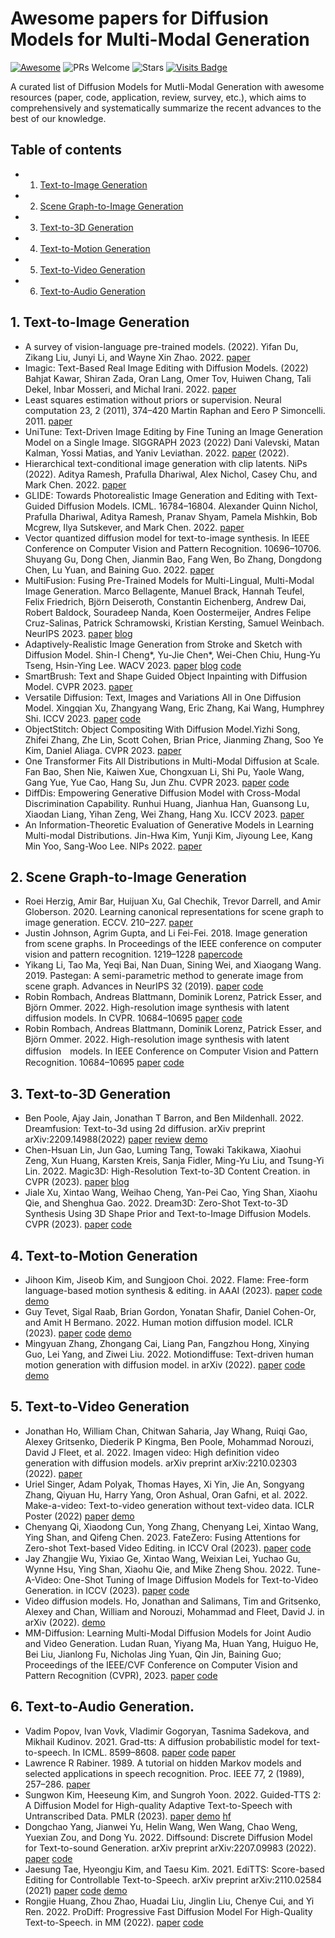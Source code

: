 # Awesome papers for Diffusion Models for Multi-Modal Generation
[![Awesome](https://awesome.re/badge.svg)](https://awesome.re) 
![PRs Welcome](https://img.shields.io/badge/PRs-Welcome-green)
![Stars](https://img.shields.io/github/stars/JiaojiaoYe1994/Awesome-DIffusionModels4Multi-Modal)
[![Visits Badge](https://badges.pufler.dev/visits/JiaojiaoYe1994/Awesome-DIffusionModels-paper)](https://badges.pufler.dev/visits/JiaojiaoYe1994/Awesome-DIffusionModels-paper)


A curated list of Diffusion Models for Mutli-Modal Generation with awesome resources (paper, code, application, review, survey, etc.), which aims to comprehensively and systematically summarize the recent advances to the best of our knowledge.

## Table of contents
* 1. [Text-to-Image Generation](#text-to-image-generation)
* 2. [Scene Graph-to-Image Generation](#scene-graph-to-image-generation)
* 3. [Text-to-3D Generation](#text-to-3d-image-generation)
* 4. [Text-to-Motion Generation](#text-to-motion-generation)
* 5. [Text-to-Video Generation](#text-to-video-generation)
* 6. [Text-to-Audio Generation](#text-to-audio-generation)

## 1. Text-to-Image Generation
* A survey of vision-language pre-trained models. (2022). Yifan Du, Zikang Liu, Junyi Li, and Wayne Xin Zhao. 2022. [paper](https://arxiv.org/abs/2202.10936)
* Imagic: Text-Based Real Image Editing with Diffusion Models. (2022) Bahjat Kawar, Shiran Zada, Oran Lang, Omer Tov, Huiwen Chang, Tali Dekel, Inbar Mosseri, and Michal Irani. 2022. [paper](https://arxiv.org/abs/2210.09276)
* Least squares estimation without priors or supervision. Neural computation 23, 2 (2011), 374–420 Martin Raphan and Eero P Simoncelli. 2011.  [paper](https://dl.acm.org/doi/10.1162/NECO_a_00076)
* UniTune: Text-Driven Image Editing by Fine Tuning an Image Generation Model on a Single Image. SIGGRAPH 2023 (2022) Dani Valevski, Matan Kalman, Yossi Matias, and Yaniv Leviathan. 2022. [paper](https://arxiv.org/abs/2210.09477) (2022). 
* Hierarchical text-conditional image generation with clip latents. NiPs (2022). Aditya Ramesh, Prafulla Dhariwal, Alex Nichol, Casey Chu, and Mark Chen. 2022. [paper](https://proceedings.neurips.cc/paper_files/paper/2022/file/260a14acce2a89dad36adc8eefe7c59e-Paper-Conference.pdf)
* GLIDE: Towards Photorealistic Image Generation and Editing with Text-Guided Diffusion Models. ICML. 16784–16804. Alexander Quinn Nichol, Prafulla Dhariwal, Aditya Ramesh, Pranav Shyam, Pamela Mishkin, Bob Mcgrew, Ilya Sutskever, and Mark Chen. 2022.  [paper](https://arxiv.org/abs/2112.10741)
* Vector quantized diffusion model for text-to-image synthesis. In IEEE Conference on Computer Vision and Pattern Recognition. 10696–10706. Shuyang Gu, Dong Chen, Jianmin Bao, Fang Wen, Bo Zhang, Dongdong Chen, Lu Yuan, and Baining Guo. 2022. [paper](https://openaccess.thecvf.com/content/CVPR2022/papers/Gu_Vector_Quantized_Diffusion_Model_for_Text-to-Image_Synthesis_CVPR_2022_paper.pdf)
* MultiFusion: Fusing Pre-Trained Models for Multi-Lingual, Multi-Modal Image Generation. Marco Bellagente, Manuel Brack, Hannah Teufel, Felix Friedrich, Björn Deiseroth, Constantin Eichenberg, Andrew Dai, Robert Baldock, Souradeep Nanda, Koen Oostermeijer, Andres Felipe Cruz-Salinas, Patrick Schramowski, Kristian Kersting, Samuel Weinbach. NeurIPS 2023. [paper](https://arxiv.org/abs/2305.15296) [blog](https://paperswithcode.com/paper/multifusion-fusing-pre-trained-models-for)
* Adaptively-Realistic Image Generation from Stroke and Sketch with Diffusion Model. Shin-I Cheng*, Yu-Jie Chen*, Wei-Chen Chiu, Hung-Yu Tseng, Hsin-Ying Lee. WACV 2023. [paper](https://arxiv.org/abs/2208.12675) [blog](https://cyj407.github.io/DiSS/) [code](https://github.com/cyj407/DiSS)
* SmartBrush: Text and Shape Guided Object Inpainting with Diffusion Model. CVPR 2023. [paper](https://arxiv.org/abs/2212.05034)
* Versatile Diffusion: Text, Images and Variations All in One Diffusion Model. Xingqian Xu, Zhangyang Wang, Eric Zhang, Kai Wang, Humphrey Shi. ICCV 2023. [paper](https://arxiv.org/abs/2211.08332) [code](https://github.com/shi-labs/versatile-diffusion)
* ObjectStitch: Object Compositing With Diffusion Model.Yizhi Song, Zhifei Zhang, Zhe Lin, Scott Cohen, Brian Price, Jianming Zhang, Soo Ye Kim, Daniel Aliaga. CVPR 2023. [paper](https://openaccess.thecvf.com/content/CVPR2023/html/Song_ObjectStitch_Object_Compositing_With_Diffusion_Model_CVPR_2023_paper.html)
* One Transformer Fits All Distributions in Multi-Modal Diffusion at Scale. Fan Bao, Shen Nie, Kaiwen Xue, Chongxuan Li, Shi Pu, Yaole Wang, Gang Yue, Yue Cao, Hang Su, Jun Zhu. CVPR 2023. [paper](https://arxiv.org/abs/2303.06555) [code](https://github.com/thu-ml/unidiffuser)
* DiffDis: Empowering Generative Diffusion Model with Cross-Modal Discrimination Capability. Runhui Huang, Jianhua Han, Guansong Lu, Xiaodan Liang, Yihan Zeng, Wei Zhang, Hang Xu. ICCV 2023. [paper](https://arxiv.org/abs/2308.09306)
* An Information-Theoretic Evaluation of Generative Models in Learning Multi-modal Distributions. Jin-Hwa Kim, Yunji Kim, Jiyoung Lee, Kang Min Yoo, Sang-Woo Lee. NIPs 2022. [paper](https://openreview.net/pdf?id=wKd2XtSRsjl)

## 2. Scene Graph-to-Image Generation
* Roei Herzig, Amir Bar, Huijuan Xu, Gal Chechik, Trevor Darrell, and Amir Globerson. 2020. Learning canonical representations for scene graph to image generation. ECCV. 210–227. [paper](https://arxiv.org/abs/1912.07414)
* Justin Johnson, Agrim Gupta, and Li Fei-Fei. 2018. Image generation from scene graphs. In Proceedings of the IEEE conference on computer vision and pattern recognition. 1219–1228 [paper](https://arxiv.org/abs/1804.01622)[code](https://github.com/google/sg2im)
* Yikang Li, Tao Ma, Yeqi Bai, Nan Duan, Sining Wei, and Xiaogang Wang. 2019. Pastegan: A semi-parametric method to generate image from scene graph. Advances in NeurIPS 32 (2019). [paper](https://arxiv.org/abs/1905.01608) [code](https://github.com/yikang-li/PasteGAN)
* Robin Rombach, Andreas Blattmann, Dominik Lorenz, Patrick Esser, and Björn Ommer. 2022. High-resolution image synthesis with latent diffusion models. In CVPR. 10684–10695 [paper](https://openaccess.thecvf.com/content/CVPR2022/papers/Rombach_High-Resolution_Image_Synthesis_With_Latent_Diffusion_Models_CVPR_2022_paper.pdf) [code](https://github.com/CompVis/latent-diffusion)
* Robin Rombach, Andreas Blattmann, Dominik Lorenz, Patrick Esser, and Björn Ommer. 2022. High-resolution image synthesis with latent diffusion　models. In IEEE Conference on Computer Vision and Pattern Recognition. 10684–10695 [paper](https://openaccess.thecvf.com/content/CVPR2022/papers/Rombach_High-Resolution_Image_Synthesis_With_Latent_Diffusion_Models_CVPR_2022_paper.pdf) [code](https://github.com/CompVis/latent-diffusion)

## 3. Text-to-3D Generation
* Ben Poole, Ajay Jain, Jonathan T Barron, and Ben Mildenhall. 2022. Dreamfusion: Text-to-3d using 2d diffusion. arXiv preprint arXiv:2209.14988(2022) [paper](https://arxiv.org/abs/2209.14988) [review](https://openreview.net/forum?id=FjNys5c7VyY) [demo](https://dreamfusion3d.github.io/)
* Chen-Hsuan Lin, Jun Gao, Luming Tang, Towaki Takikawa, Xiaohui Zeng, Xun Huang, Karsten Kreis, Sanja Fidler, Ming-Yu Liu, and Tsung-Yi Lin. 2022. Magic3D: High-Resolution Text-to-3D Content Creation. in CVPR (2023). [paper](https://openaccess.thecvf.com/content/CVPR2023/papers/Lin_Magic3D_High-Resolution_Text-to-3D_Content_Creation_CVPR_2023_paper.pdf) [blog](https://research.nvidia.com/labs/dir/magic3d/#:~:text=Magic3D%20is%20a%20new%20text,avenues%20to%20various%20creative%20applications.)
* Jiale Xu, Xintao Wang, Weihao Cheng, Yan-Pei Cao, Ying Shan, Xiaohu Qie, and Shenghua Gao. 2022. Dream3D: Zero-Shot Text-to-3D Synthesis Using 3D Shape Prior and Text-to-Image Diffusion Models. CVPR (2023). [paper](https://openaccess.thecvf.com/content/CVPR2023/papers/Xu_Dream3D_Zero-Shot_Text-to-3D_Synthesis_Using_3D_Shape_Prior_and_Text-to-Image_CVPR_2023_paper.pdf) [code](https://bluestyle97.github.io/dream3d/) 

## 4. Text-to-Motion Generation
* Jihoon Kim, Jiseob Kim, and Sungjoon Choi. 2022. Flame: Free-form language-based motion synthesis & editing. in AAAI (2023). [paper](https://dl.acm.org/doi/10.1609/aaai.v37i7.25996) [code](https://github.com/kakaobrain/flame) [demo](https://kakaobrain.github.io/flame/)
* Guy Tevet, Sigal Raab, Brian Gordon, Yonatan Shafir, Daniel Cohen-Or, and Amit H Bermano. 2022. Human motion diffusion model. ICLR (2023). [paper](https://openreview.net/forum?id=SJ1kSyO2jwu) [code](https://github.com/GuyTevet/motion-diffusion-model) [demo](https://guytevet.github.io/mdm-page/)
* Mingyuan Zhang, Zhongang Cai, Liang Pan, Fangzhou Hong, Xinying Guo, Lei Yang, and Ziwei Liu. 2022. Motiondiffuse: Text-driven human motion generation with diffusion model. in arXiv (2022). [paper](https://arxiv.org/pdf/2208.15001.pdf) [code](https://github.com/mingyuan-zhang/MotionDiffuse) [demo](https://mingyuan-zhang.github.io/projects/MotionDiffuse.html)

## 5. Text-to-Video Generation
* Jonathan Ho, William Chan, Chitwan Saharia, Jay Whang, Ruiqi Gao, Alexey Gritsenko, Diederik P Kingma, Ben Poole, Mohammad Norouzi, David J Fleet, et al. 2022. Imagen video: High definition video generation with diffusion models. arXiv preprint arXiv:2210.02303 (2022). [paper](https://imagen.research.google/video/paper.pdf)
* Uriel Singer, Adam Polyak, Thomas Hayes, Xi Yin, Jie An, Songyang Zhang, Qiyuan Hu, Harry Yang, Oron Ashual, Oran Gafni, et al. 2022. Make-a-video: Text-to-video generation without text-video data. ICLR Poster (2022) [paper](https://openreview.net/forum?id=nJfylDvgzlq) [demo](https://makeavideo.studio/)
* Chenyang Qi, Xiaodong Cun, Yong Zhang, Chenyang Lei, Xintao Wang, Ying Shan, and Qifeng Chen. 2023. FateZero: Fusing Attentions for Zero-shot Text-based Video Editing. in ICCV Oral (2023). [paper](https://openaccess.thecvf.com/content/ICCV2023/supplemental/QI_FateZero_Fusing_Attentions_ICCV_2023_supplemental.pdf) [code](https://github.com/ChenyangQiQi/FateZero)
* Jay Zhangjie Wu, Yixiao Ge, Xintao Wang, Weixian Lei, Yuchao Gu, Wynne Hsu, Ying Shan, Xiaohu Qie, and Mike Zheng Shou. 2022. Tune-A-Video: One-Shot Tuning of Image Diffusion Models for Text-to-Video Generation. in ICCV (2023). [paper](https://openaccess.thecvf.com/content/ICCV2023/papers/Wu_Tune-A-Video_One-Shot_Tuning_of_Image_Diffusion_Models_for_Text-to-Video_Generation_ICCV_2023_paper.pdf) [code](https://github.com/showlab/Tune-A-Video)
* Video diffusion models. Ho, Jonathan and Salimans, Tim and Gritsenko, Alexey and Chan, William and Norouzi, Mohammad and Fleet, David J. in arXiv (2022). [demo](https://video-diffusion.github.io/)
* MM-Diffusion: Learning Multi-Modal Diffusion Models for Joint Audio and Video Generation. Ludan Ruan, Yiyang Ma, Huan Yang, Huiguo He, Bei Liu, Jianlong Fu, Nicholas Jing Yuan, Qin Jin, Baining Guo; Proceedings of the IEEE/CVF Conference on Computer Vision and Pattern Recognition (CVPR), 2023. [paper](https://openaccess.thecvf.com/content/CVPR2023/html/Ruan_MM-Diffusion_Learning_Multi-Modal_Diffusion_Models_for_Joint_Audio_and_Video_CVPR_2023_paper.html) [code](https://github.com/researchmm/MM-Diffusion)

 
## 6. Text-to-Audio Generation.
* Vadim Popov, Ivan Vovk, Vladimir Gogoryan, Tasnima Sadekova, and Mikhail Kudinov. 2021. Grad-tts: A diffusion probabilistic model for text-to-speech. In ICML. 8599–8608. [paper](https://arxiv.org/abs/2105.06337) [code](https://github.com/huawei-noah/Speech-Backbones/tree/main/Grad-TTS) [paper](https://grad-tts.github.io/)
* Lawrence R Rabiner. 1989. A tutorial on hidden Markov models and selected applications in speech recognition. Proc. IEEE 77, 2 (1989), 257–286. [paper](https://ieeexplore.ieee.org/document/18626)
* Sungwon Kim, Heeseung Kim, and Sungroh Yoon. 2022. Guided-TTS 2: A Diffusion Model for High-quality Adaptive Text-to-Speech with Untranscribed Data. PMLR (2023). [paper](https://proceedings.mlr.press/v162/kim22d.html) [demo](https://ksw0306.github.io/guided-tts2-demo/) [hf](https://huggingface.co/snu-ai/guided-tts2)
* Dongchao Yang, Jianwei Yu, Helin Wang, Wen Wang, Chao Weng, Yuexian Zou, and Dong Yu. 2022. Diffsound: Discrete Diffusion Model for Text-to-sound Generation. arXiv preprint arXiv:2207.09983 (2022). [paper](https://arxiv.org/abs/2207.09983) [code](https://github.com/yangdongchao/Text-to-sound-Synthesis)
* Jaesung Tae, Hyeongju Kim, and Taesu Kim. 2021. EdiTTS: Score-based Editing for Controllable Text-to-Speech. arXiv preprint arXiv:2110.02584 (2021) [paper](https://arxiv.org/abs/2110.02584) [code](https://github.com/neosapience/editts) [demo](https://editts.github.io/)
* Rongjie Huang, Zhou Zhao, Huadai Liu, Jinglin Liu, Chenye Cui, and Yi Ren. 2022. ProDiff: Progressive Fast Diffusion Model For High-Quality Text-to-Speech. in MM (2022). [paper](https://dl.acm.org/doi/abs/10.1145/3503161.3547855) [code](https://github.com/Rongjiehuang/ProDiff)
